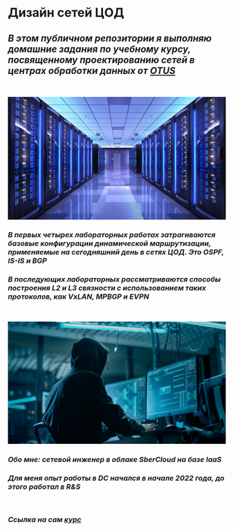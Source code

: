 # Дизайн сетей ЦОД

## _В этом публичном репозитории я выполняю домашние задания по учебному курсу, посвященному проектированию сетей в центрах обработки данных от [OTUS](https://otus.ru/)_

<br/>

![image](data_center.jpeg)

### _В первых четырех лабораторных работах затрагиваются базовые конфигурации динамической маршрутизации, применяемые на сегодняшний день в сетях ЦОД. Это OSPF, IS-IS и BGP_

### _В последующих лабораторных рассматриваются способы построения L2 и L3 связности с использованием таких протоколов, как VxLAN, MPBGP и EVPN_

<br/>

![image](mr_robot.jpg)

### _Обо мне: сетевой инженер в облаке SberCloud на базе IaaS_

### _Для меня опыт работы в DC начался в начале 2022 года, до этого работал в R&S_

<br/>

### _Ссылка на сам [курс](https://otus.ru/lessons/network_design/)_